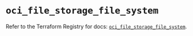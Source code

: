 # `oci_file_storage_file_system`

Refer to the Terraform Registry for docs: [`oci_file_storage_file_system`](https://registry.terraform.io/providers/hashicorp/oci/7.19.0/docs/resources/file_storage_file_system).
